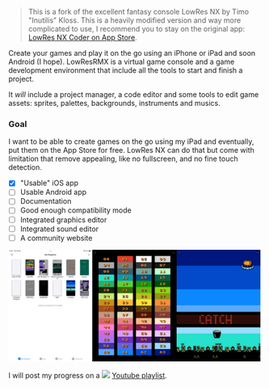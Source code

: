 > This is a fork of the excellent fantasy console LowRes NX by Timo "Inutilis" Kloss.
> This is a heavily modified version and way more complicated to use, I recommend you to stay on the original app: [LowRes NX Coder on App Store](https://apps.apple.com/app/lowres-nx-coder/id1318884577).

Create your games and play it on the go using an iPhone or iPad and soon Android (I hope). LowResRMX is a virtual game console and a game development environment that include all the tools to start and finish a project.

It _will_ include a project manager, a code editor and some tools to edit game assets: sprites, palettes, backgrounds, instruments and musics.

### Goal

I want to be able to create games on the go using my iPad and eventually, put them on the App Store for free. LowRes NX can do that but come with limitation that remove appealing, like no fullscreen, and no fine touch detection.

- [x] "Usable" iOS app
- [ ] Usable Android app
- [ ] Documentation
- [ ] Good enough compatibility mode
- [ ] Integrated graphics editor
- [ ] Integrated sound editor
- [ ] A community website

<img alt="Programs list of the iOs App" src=".github/screenshot/01_my_programs.jpg" width="33%" height="auto"><img alt="Famicube color palette" src=".github/screenshot/02_colors.jpg" width="33%" height="auto"><img alt="WIP Kaboom remake" src=".github/screenshot/03_revasion.jpg" width="33%" height="auto">

I will post my progress on a
<img src="https://github.com/moechofe/LowResRMX/assets/79093/59453f11-9f97-4883-8c18-e16069ebfd65" height="14rem" width="auto"> [Youtube playlist](https://www.youtube.com/playlist?list=PLtmKVaz_2Cxe6pG7VbQfw5drkJsSpV3C6).


